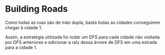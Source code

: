 # Building Roads

Como todas as ruas são de mão dupla, basta todas as cidades conseguirem chegar à cidade 1.

Assim, a estratégia utilizada foi rodar um DFS para cada cidade não visitada por DFS anteriores e adicionar a raíz dessa árvore de DFS em uma estrada para a cidade 1.

